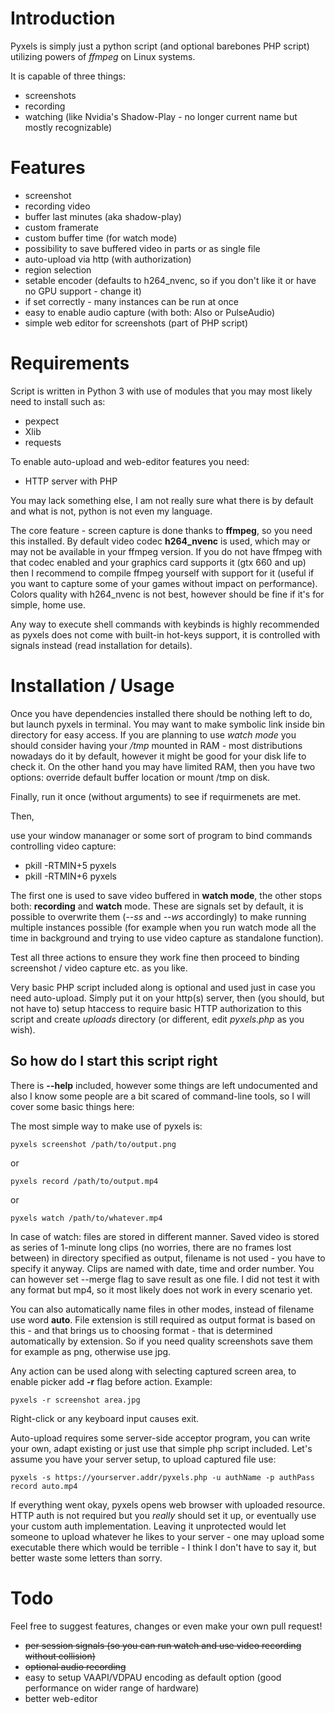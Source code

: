 # Introduction
Pyxels is simply just a python script (and optional barebones PHP script) utilizing powers of *ffmpeg* on Linux systems.

It is capable of three things:
* screenshots
* recording
* watching (like Nvidia's Shadow-Play - no longer current name but mostly recognizable)

# Features
* screenshot
* recording video
* buffer last minutes (aka shadow-play)
* custom framerate
* custom buffer time (for watch mode)
* possibility to save buffered video in parts or as single file
* auto-upload via http (with authorization)
* region selection
* setable encoder (defaults to h264_nvenc, so if you don't like it or have no GPU support - change it)
* if set correctly - many instances can be run at once
* easy to enable audio capture (with both: Also or PulseAudio)
* simple web editor for screenshots (part of PHP script)

# Requirements
Script is written in Python 3 with use of modules that you may most likely need to install such as:
* pexpect
* Xlib
* requests

To enable auto-upload and web-editor features you need:
* HTTP server with PHP

You may lack something else, I am not really sure what there is by default and what is not, python is not even my language.

The core feature - screen capture is done thanks to **ffmpeg**, so you need this installed. By default video codec **h264_nvenc** is used, which may or may not be available in your ffmpeg version.
If you do not have ffmpeg with that codec enabled and your graphics card supports it (gtx 660 and up) then I recommend to compile ffmpeg yourself with support for it (useful if you want to capture some of your games without impact on performance). Colors quality with h264_nvenc is not best, however should be fine if it's for simple, home use.

Any way to execute shell commands with keybinds is highly recommended as pyxels does not come with built-in hot-keys support, it is controlled with signals instead (read installation for details).

# Installation / Usage
Once you have dependencies installed there should be nothing left to do, but launch pyxels in terminal. You may want to make symbolic link inside bin directory for easy access.
If you are planning to use *watch mode* you should consider having your */tmp* mounted in RAM - most distributions nowadays do it by default, however it might be good for your disk life to check it.
On the other hand you may have limited RAM, then you have two options: override default buffer location or mount /tmp on disk.

Finally, run it once (without arguments) to see if requirmenets are met.

Then,

use your window mananager or some sort of program to bind commands controlling video capture:
* pkill -RTMIN+5 pyxels
* pkill -RTMIN+6 pyxels

The first one is used to save video buffered in **watch mode**, the other stops both: **recording** and **watch** mode. These are signals set by default,
it is possible to overwrite them (*--ss* and *--ws* accordingly) to make running multiple instances possible (for example when you run watch mode all the
time in background and trying to use video capture as standalone function).

Test all three actions to ensure they work fine then proceed to binding screenshot / video capture etc. as you like.

Very basic PHP script included along is optional and used just in case you need auto-upload. Simply put it on your http(s) server, then (you should, but not have to)
setup htaccess to require basic HTTP authorization to this script and create *uploads* directory (or different, edit *pyxels.php* as you wish).

## So how do I start this script right
There is **--help** included, however some things are left undocumented and also I know some people are a bit scared of command-line tools, so I will cover some basic things here:

The most simple way to make use of pyxels is:
```
pyxels screenshot /path/to/output.png
```
or
```
pyxels record /path/to/output.mp4
```
or
```
pyxels watch /path/to/whatever.mp4
```
In case of watch: files are stored in different manner. Saved video is stored as series of 1-minute long clips (no worries, there are no frames lost between) in directory specified as output, filename is not used - you have to specify it anyway. Clips are named with date, time and order number.
You can however set --merge flag to save result as one file. I did not test it with any format but mp4, so it most likely does not work in every scenario yet.

You can also automatically name files in other modes, instead of filename use word **auto**. File extension is still required as output format is based on this - and that brings us to choosing format - that is determined automatically by extension. So if you need quality screenshots save them for example as png, otherwise use jpg.

Any action can be used along with selecting captured screen area, to enable picker add **-r** flag before action. Example:
```
pyxels -r screenshot area.jpg
```
Right-click or any keyboard input causes exit.

Auto-upload requires some server-side acceptor program, you can write your own, adapt existing or just use that simple php script included. Let's assume you have your server setup, to upload captured file use:
```
pyxels -s https://yourserver.addr/pyxels.php -u authName -p authPass record auto.mp4
```
If everything went okay, pyxels opens web browser with uploaded resource.
HTTP auth is not required but you *really* should set it up, or eventually use your custom auth implementation. Leaving it unprotected would let someone to upload whatever he likes to your server - one may upload some executable there which would be terrible - I think I don't have to say it, but better waste some letters than sorry.

# Todo
Feel free to suggest features, changes or even make your own pull request!
* ~~per session signals (so you can run watch and use video recording without collision)~~
* ~~optional audio recording~~
* easy to setup VAAPI/VDPAU encoding as default option (good performance on wider range of hardware)
* better web-editor
